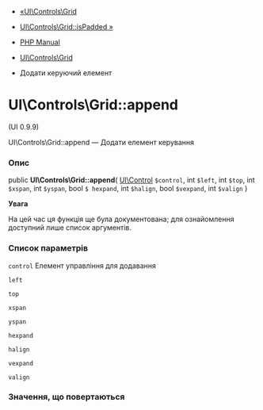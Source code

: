 - [«UI\Controls\Grid](class.ui-controls-grid.md)
- [UI\Controls\Grid::isPadded »](ui-controls-grid.ispadded.md)

- [PHP Manual](index.md)
- [UI\Controls\Grid](class.ui-controls-grid.md)
- Додати керуючий елемент

# UI\Controls\Grid::append

(UI 0.9.9)

UI\Controls\Grid::append — Додати елемент керування

### Опис

public **UI\Controls\Grid::append**(
[UI\Control](class.ui-control.md) `$control`,
int `$left`,
int `$top`,
int `$xspan`,
int `$yspan`,
bool `$ hexpand`,
int `$halign`,
bool `$vexpand`,
int `$valign`
)

**Увага**

На цей час ця функція ще була документована; для
ознайомлення доступний лише список аргументів.

### Список параметрів

`control`
Елемент управління для додавання

`left`

`top`

`xspan`

`yspan`

`hexpand`

`halign`

`vexpand`

`valign`

### Значення, що повертаються
